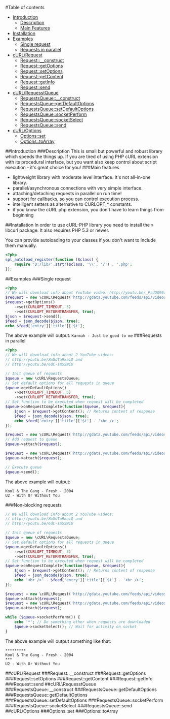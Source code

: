 #Table of contents
* [Introduction](#introduction)
    * [Description](#description)
	* [Main Features](#mainfeatures)
* [Installation](#installation)
* [Examples](#examples)
    * [Single request](#singlerequest)
    * [Requests in parallel](#requestsinparallel)
* [cURL\Request](#curlrequest)
    * [Request::__construct](#request__construct)
    * [Request::getOptions](#requestgetoptions)
    * [Request::setOptions](#requestsetoptions)
    * [Request::getContent](#requestgetcontent)
    * [Request::getInfo](#requestgetinfo)
    * [Request::send](#requestsend)
* [cURL\RequesstQueue](#curlrequestsqueue)
    * [RequestsQueue::__construct](#requestsqueue__construct)
    * [RequestsQueue::getDefaultOptions](#requestsqueuegetdefaultoptions)
    * [RequestsQueue::setDefaultOptions](#requestsqueuesetdefaultoptions)
    * [RequestsQueue::socketPerform](#requestsqueuesocketperform)
    * [RequestsQueue::socketSelect](#requestsqueuesocketselect)
    * [RequestsQueue::send](#requestsqueuesend)
* [cURL\Options](#curloptions)
    * [Options::set](#optionsset)
    * [Options::toArray](#optionstoarray)

##Introduction
###Description
This is small but powerful and robust library which speeds the things up. If you are tired of using PHP cURL extension with its procedural interface, but you want also keep control about script execution - it's great choice for you!
###Main features
* lightweight library with moderate level interface. It's not all-in-one library.
* parallel/asynchronous connections with very simple interface.
* attaching/detaching requests in parallel on run time!
* support for callbacks, so you can control execution process.
* intelligent setters as alternative to CURLOPT_* constants.
* if you know the cURL php extension, you don't have to learn things from beginning

##Installation
In order to use cURL-PHP library you need to install the » libcurl package.
It also requires PHP 5.3 or newer.

You can provide autoloading to your classes if you don't want to include them manually.
```php
<?php
spl_autoload_register(function ($class) {
    require 'D:/lib/'.strtr($class, '\\', '/') . '.php';
});
```
##Examples
###Single request
```php
<?php
// We will download info about YouTube video: http://youtu.be/_PsdGQ96ah4
$request = new \cURL\Request('http://gdata.youtube.com/feeds/api/videos/_PsdGQ96ah4?v=2&alt=json');
$request->getOptions()
	->set(CURLOPT_TIMEOUT, 5)
	->set(CURLOPT_RETURNTRANSFER, true);
$json = $request->send();
$feed = json_decode($json, true);
echo $feed['entry']['title']['$t'];
```
The above example will output:
`Karmah - Just be good to me`
###Requests in parallel
```php
<?php
// We will download info about 2 YouTube videos:
// http://youtu.be/XmSdTa9kaiQ and
// http://youtu.be/6dC-sm5SWiU

// Init queue of requests
$queue = new \cURL\RequestsQueue;
// Set default options for all requests in queue
$queue->getDefaultOptions()
	->set(CURLOPT_TIMEOUT, 5)
	->set(CURLOPT_RETURNTRANSFER, true);
// Set function to be executed when request will be completed
$queue->onRequestComplete(function($queue, $request){
	$json = $request->getContent(); // Returns content of response
    $feed = json_decode($json, true);
    echo $feed['entry']['title']['$t'] . '<br />';
});

$request = new \cURL\Request('http://gdata.youtube.com/feeds/api/videos/XmSdTa9kaiQ?v=2&alt=json');
// Add request to queue
$queue->attach($request);

$request = new \cURL\Request('http://gdata.youtube.com/feeds/api/videos/6dC-sm5SWiU?v=2&alt=json');
$queue->attach($request);

// Execute queue
$queue->send();
```
The above example will output:
```
Kool & The Gang - Fresh - 2004
U2 - With Or Without You
```
###Non-blocking requests
```php
// We will download info about 2 YouTube videos:
// http://youtu.be/XmSdTa9kaiQ and
// http://youtu.be/6dC-sm5SWiU

// Init queue of requests
$queue = new \cURL\RequestsQueue;
// Set default options for all requests in queue
$queue->getDefaultOptions()
	->set(CURLOPT_TIMEOUT, 5)
	->set(CURLOPT_RETURNTRANSFER, true);
// Set function to be executed when request will be completed
$queue->onRequestComplete(function($queue, $request){
	$json = $request->getContent(); // Returns content of response
    $feed = json_decode($json, true);
    echo '<br />' . $feed['entry']['title']['$t'] . '<br />';
});

$request = new \cURL\Request('http://gdata.youtube.com/feeds/api/videos/XmSdTa9kaiQ?v=2&alt=json');
$queue->attach($request);
$request = new \cURL\Request('http://gdata.youtube.com/feeds/api/videos/6dC-sm5SWiU?v=2&alt=json');
$queue->attach($request);

while ($queue->socketPerform()) {
	echo '*'; // Do something other when requests are downloaded
    $queue->socketSelect(); // Wait for activity on socket	
}
```
The above example will output something like that:
```
*********
Kool & The Gang - Fresh - 2004
***
U2 - With Or Without You
```
##cURL\Request
###Request::__construct
###Request::getOptions
###Request::setOptions
###Request::getContent
###Request::getInfo
###Request::send
##cURL\RequesstQueue
###RequestsQueue::__construct
###RequestsQueue::getDefaultOptions
###RequestsQueue::getDefaultOptions
###RequestsQueue::setDefaultOptions
###RequestsQueue::socketPerform
###RequestsQueue::socketSelect
###RequestsQueue::send
##cURL\Options
###Options::set
###Options::toArray